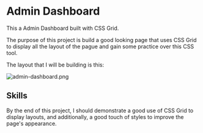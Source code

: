 # Admin Dashboard
This a Admin Dashboard built with CSS Grid. 

The purpose of this project is build a good looking page that uses CSS Grid to display all the layout of the pague and gain some practice over this CSS tool.

The layout that I will be building is this:

![admin-dashboard.png](https://cdn.statically.io/gh/TheOdinProject/curriculum/43cc6ab69fdfbef40d431a65677d2144668930ac/intermediate_html_css/grid/project_admin_dashboard/imgs/dashboard-project.png)


## Skills 
By the end of this project, I should demonstrate a good use of CSS Grid to display layouts, and additionally, a good touch of styles to improve the page's appearance.